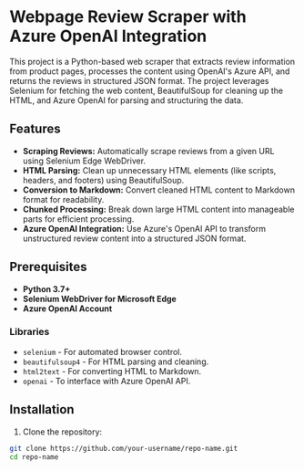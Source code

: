 # Webpage Review Scraper with Azure OpenAI Integration

This project is a Python-based web scraper that extracts review information from product pages, processes the content using OpenAI's Azure API, and returns the reviews in structured JSON format. The project leverages Selenium for fetching the web content, BeautifulSoup for cleaning up the HTML, and Azure OpenAI for parsing and structuring the data.

## Features

- **Scraping Reviews:** Automatically scrape reviews from a given URL using Selenium Edge WebDriver.
- **HTML Parsing:** Clean up unnecessary HTML elements (like scripts, headers, and footers) using BeautifulSoup.
- **Conversion to Markdown:** Convert cleaned HTML content to Markdown format for readability.
- **Chunked Processing:** Break down large HTML content into manageable parts for efficient processing.
- **Azure OpenAI Integration:** Use Azure's OpenAI API to transform unstructured review content into a structured JSON format.

## Prerequisites

- **Python 3.7+**
- **Selenium WebDriver for Microsoft Edge**
- **Azure OpenAI Account**

### Libraries

- `selenium` - For automated browser control.
- `beautifulsoup4` - For HTML parsing and cleaning.
- `html2text` - For converting HTML to Markdown.
- `openai` - To interface with Azure OpenAI API.

## Installation

1. Clone the repository:

```bash
git clone https://github.com/your-username/repo-name.git
cd repo-name
